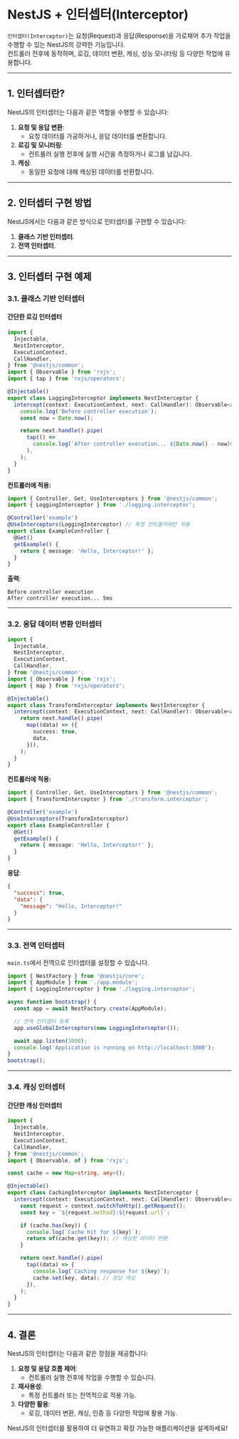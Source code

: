 
# NestJS + 인터셉터(Interceptor)

`인터셉터(Interceptor)`는 요청(Request)과 응답(Response)을 가로채어 추가 작업을 수행할 수 있는 NestJS의 강력한 기능입니다.  
컨트롤러 전후에 동작하며, 로깅, 데이터 변환, 캐싱, 성능 모니터링 등 다양한 작업에 유용합니다.

---

## 1. 인터셉터란?

NestJS의 인터셉터는 다음과 같은 역할을 수행할 수 있습니다:
1. **요청 및 응답 변환**:
   - 요청 데이터를 가공하거나, 응답 데이터를 변환합니다.
2. **로깅 및 모니터링**:
   - 컨트롤러 실행 전후에 실행 시간을 측정하거나 로그를 남깁니다.
3. **캐싱**:
   - 동일한 요청에 대해 캐싱된 데이터를 반환합니다.

---

## 2. 인터셉터 구현 방법

NestJS에서는 다음과 같은 방식으로 인터셉터를 구현할 수 있습니다:
1. **클래스 기반 인터셉터**.
2. **전역 인터셉터**.

---

## 3. 인터셉터 구현 예제

### 3.1. 클래스 기반 인터셉터

#### 간단한 로깅 인터셉터

```typescript
import {
  Injectable,
  NestInterceptor,
  ExecutionContext,
  CallHandler,
} from '@nestjs/common';
import { Observable } from 'rxjs';
import { tap } from 'rxjs/operators';

@Injectable()
export class LoggingInterceptor implements NestInterceptor {
  intercept(context: ExecutionContext, next: CallHandler): Observable<any> {
    console.log('Before controller execution');
    const now = Date.now();

    return next.handle().pipe(
      tap(() =>
        console.log(`After controller execution... ${Date.now() - now}ms`),
      ),
    );
  }
}
```

**컨트롤러에 적용:**

```typescript
import { Controller, Get, UseInterceptors } from '@nestjs/common';
import { LoggingInterceptor } from './logging.interceptor';

@Controller('example')
@UseInterceptors(LoggingInterceptor) // 특정 컨트롤러에만 적용
export class ExampleController {
  @Get()
  getExample() {
    return { message: 'Hello, Interceptor!' };
  }
}
```

**출력**:
```
Before controller execution
After controller execution... 5ms
```

---

### 3.2. 응답 데이터 변환 인터셉터

```typescript
import {
  Injectable,
  NestInterceptor,
  ExecutionContext,
  CallHandler,
} from '@nestjs/common';
import { Observable } from 'rxjs';
import { map } from 'rxjs/operators';

@Injectable()
export class TransformInterceptor implements NestInterceptor {
  intercept(context: ExecutionContext, next: CallHandler): Observable<any> {
    return next.handle().pipe(
      map((data) => ({
        success: true,
        data,
      })),
    );
  }
}
```

**컨트롤러에 적용:**

```typescript
import { Controller, Get, UseInterceptors } from '@nestjs/common';
import { TransformInterceptor } from './transform.interceptor';

@Controller('example')
@UseInterceptors(TransformInterceptor)
export class ExampleController {
  @Get()
  getExample() {
    return { message: 'Hello, Interceptor!' };
  }
}
```

**응답**:
```json
{
  "success": true,
  "data": {
    "message": "Hello, Interceptor!"
  }
}
```

---

### 3.3. 전역 인터셉터

`main.ts`에서 전역으로 인터셉터를 설정할 수 있습니다.

```typescript
import { NestFactory } from '@nestjs/core';
import { AppModule } from './app.module';
import { LoggingInterceptor } from './logging.interceptor';

async function bootstrap() {
  const app = await NestFactory.create(AppModule);

  // 전역 인터셉터 등록
  app.useGlobalInterceptors(new LoggingInterceptor());

  await app.listen(3000);
  console.log('Application is running on http://localhost:3000');
}
bootstrap();
```

---

### 3.4. 캐싱 인터셉터

#### 간단한 캐싱 인터셉터

```typescript
import {
  Injectable,
  NestInterceptor,
  ExecutionContext,
  CallHandler,
} from '@nestjs/common';
import { Observable, of } from 'rxjs';

const cache = new Map<string, any>();

@Injectable()
export class CachingInterceptor implements NestInterceptor {
  intercept(context: ExecutionContext, next: CallHandler): Observable<any> {
    const request = context.switchToHttp().getRequest();
    const key = `${request.method}:${request.url}`;

    if (cache.has(key)) {
      console.log(`Cache hit for ${key}`);
      return of(cache.get(key)); // 캐싱된 데이터 반환
    }

    return next.handle().pipe(
      tap((data) => {
        console.log(`Caching response for ${key}`);
        cache.set(key, data); // 응답 캐싱
      }),
    );
  }
}
```

---

## 4. 결론

NestJS의 인터셉터는 다음과 같은 장점을 제공합니다:
1. **요청 및 응답 흐름 제어**:
   - 컨트롤러 실행 전후에 작업을 수행할 수 있습니다.
2. **재사용성**:
   - 특정 컨트롤러 또는 전역적으로 적용 가능.
3. **다양한 활용**:
   - 로깅, 데이터 변환, 캐싱, 인증 등 다양한 작업에 활용 가능.

NestJS의 인터셉터를 활용하여 더 유연하고 확장 가능한 애플리케이션을 설계하세요!
